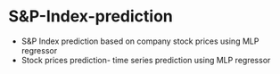# S&P-Index-prediction
- S&P Index prediction based on company stock prices using MLP regressor
- Stock prices prediction- time series prediction using MLP regressor
